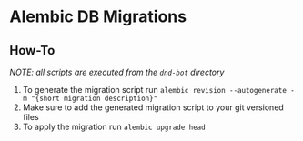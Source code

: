 # Alembic DB Migrations

## How-To

*NOTE: all scripts are executed from the `dnd-bot` directory*

1. To generate the migration script run `alembic revision --autogenerate -m "{short migration description}"`
2. Make sure to add the generated migration script to your git versioned files
3. To apply the migration run `alembic upgrade head`

